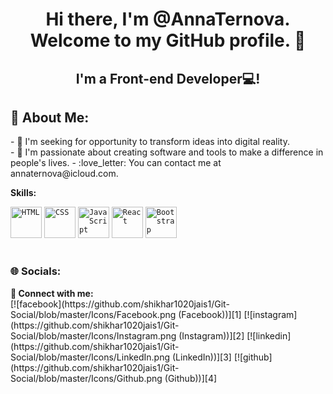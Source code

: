 <h1 align="center">
Hi there, I'm @AnnaTernova.<br> Welcome to my GitHub profile.  👋
</h1>
 
 <h2 align="center">
 I'm a Front-end Developer💻!
</h2> 

<h2>💫 About Me:</h2> 
- 💞️ I'm seeking for opportunity to transform ideas into digital reality. <br>
- 🌱 I'm passionate about creating software and tools to make a difference in people's lives.
-  :love_letter:	 You can contact me at annaternova@icloud.com.


<b>Skills:</b> <br>
<div>
<code><img width="50" src="https://user-images.githubusercontent.com/25181517/192158954-f88b5814-d510-4564-b285-dff7d6400dad.png" alt="HTML" title="HTML"/></code>
<code><img width="50" src="https://user-images.githubusercontent.com/25181517/183898674-75a4a1b1-f960-4ea9-abcb-637170a00a75.png" alt="CSS" title="CSS"/></code>
<code><img width="50" src="https://user-images.githubusercontent.com/25181517/117447155-6a868a00-af3d-11eb-9cfe-245df15c9f3f.png" alt="JavaScript" title="JavaScript"/></code>
<code><img width="50" src="https://user-images.githubusercontent.com/25181517/183897015-94a058a6-b86e-4e42-a37f-bf92061753e5.png" alt="React" title="React"/></code>
<code><img width="50" src="https://user-images.githubusercontent.com/25181517/183898054-b3d693d4-dafb-4808-a509-bab54cf5de34.png" alt="Bootstrap" title="Bootstrap"/></code>

	
</div> <br>
<h3>🌐 Socials:</h3>
 <b>🤝 Connect with me:</b><br>
[![facebook](https://github.com/shikhar1020jais1/Git-Social/blob/master/Icons/Facebook.png (Facebook))][1]
[![instagram](https://github.com/shikhar1020jais1/Git-Social/blob/master/Icons/Instagram.png (Instagram))][2]
[![linkedin](https://github.com/shikhar1020jais1/Git-Social/blob/master/Icons/LinkedIn.png (LinkedIn))][3]
[![github](https://github.com/shikhar1020jais1/Git-Social/blob/master/Icons/Github.png (Github))][4]


<!-- To Link your profile to the media buttons -->

[1]: https://www.facebook.com/anna.ternova12
[2]: https://instagram.com/annternova
[3]: https://www.linkedin.com/in/anna-ternova-6b0342273
[4]: https://github.com/AnnaTernova
